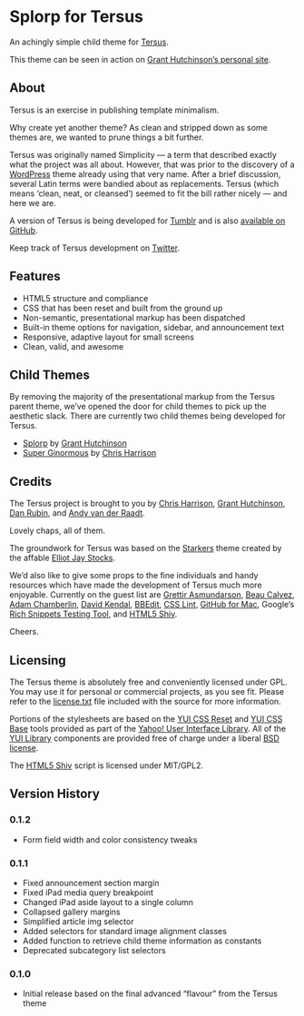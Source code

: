 
# Splorp for Tersus

An achingly simple child theme for [Tersus](http://tersustheme.com/).

This theme can be seen in action on [Grant Hutchinson’s personal site](http://splorp.me/).


## About

Tersus is an exercise in publishing template minimalism.

Why create yet another theme? As clean and stripped down as some themes are, we wanted to prune things a bit further.

Tersus was originally named Simplicity — a term that described exactly what the project was all about. However, that was prior to the discovery of a [WordPress](http://wordpress.org/) theme already using that very name. After a brief discussion, several Latin terms were bandied about as replacements. Tersus (which means ‘clean, neat, or cleansed’) seemed to fit the bill rather nicely — and here we are.

A version of Tersus is being developed for [Tumblr](http://tersustheme.tumblr.com/) and is also [available on GitHub](http://github.com/splorp/tersus-tumblr/).

Keep track of Tersus development on [Twitter](http://twitter.com/tersustheme).


## Features

+ HTML5 structure and compliance
+ CSS that has been reset and built from the ground up
+ Non-semantic, presentational markup has been dispatched
+ Built-in theme options for navigation, sidebar, and announcement text
+ Responsive, adaptive layout for small screens
+ Clean, valid, and awesome


## Child Themes

By removing the majority of the presentational markup from the Tersus parent theme, we’ve opened the door for child themes to pick up the aesthetic slack. There are currently two child themes being developed for Tersus.

+ [Splorp](http://github.com/splorp/splorp/) by [Grant Hutchinson](http://splorp.me/)
+ [Super Ginormous](https://github.com/cdharrison/super-ginormous) by [Chris Harrison](http://cdharrison.com/)


## Credits

The Tersus project is brought to you by [Chris Harrison](http://cdharrison.com/), [Grant Hutchinson](http://splorp.me/), [Dan Rubin](http://danielrubin.org/), and [Andy van der Raadt](http://nicemodernist.com/).

Lovely chaps, all of them.

The groundwork for Tersus was based on the [Starkers](http://starkerstheme.com/) theme created by the affable [Elliot Jay Stocks](http://elliotjaystocks.com/).

We’d also like to give some props to the fine individuals and handy resources which have made the development of Tersus much more enjoyable. Currently on the guest list are [Grettir Asmundarson](http://tinypineapple.com/), [Beau Calvez](http://twitter.com/avengio), [Adam Chamberlin](http://shibbyonline.co.uk/), [David Kendal](http://davidkendal.net/), [BBEdit](http://www.barebones.com/products/bbedit/), [CSS Lint](http://csslint.net/), [GitHub for Mac](http://mac.github.com/), Google’s [Rich Snippets Testing Tool](http://www.google.com/webmasters/tools/richsnippets), and [HTML5 Shiv](https://github.com/aFarkas/html5shiv).

Cheers.


## Licensing

The Tersus theme is absolutely free and conveniently licensed under GPL. You may use it for personal or commercial projects, as you see fit. Please refer to the [license.txt](https://github.com/splorp/tersus/blob/master/license.txt) file included with the source for more information.

Portions of the stylesheets are based on the [YUI CSS Reset](http://developer.yahoo.com/yui/reset/) and [YUI CSS Base](http://developer.yahoo.com/yui/base/) tools provided as part of the [Yahoo! User Interface Library](http://developer.yahoo.com/yui/). All of the [YUI Library](http://developer.yahoo.com/yui/ "Copyright © Yahoo! Inc. All rights reserved") components are provided free of charge under a liberal [BSD license](http://yuilibrary.com/license/).

The [HTML5 Shiv](https://github.com/afarkas/html5shiv) script is licensed under MIT/GPL2.


## Version History

### 0.1.2

+ Form field width and color consistency tweaks


### 0.1.1

+ Fixed announcement section margin
+ Fixed iPad media query breakpoint
+ Changed iPad aside layout to a single column
+ Collapsed gallery margins
+ Simplified article img selector
+ Added selectors for standard image alignment classes
+ Added function to retrieve child theme information as constants
+ Deprecated subcategory list selectors


### 0.1.0

+ Initial release based on the final advanced “flavour” from the Tersus theme
